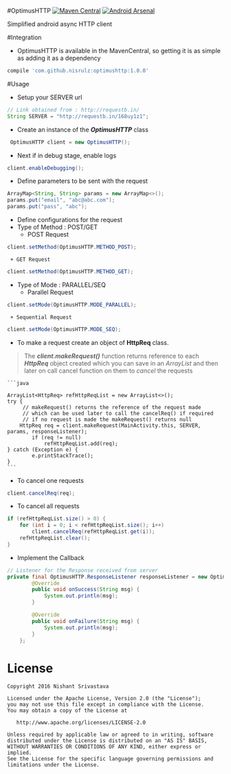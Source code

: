 #OptimusHTTP    [![Maven Central](https://maven-badges.herokuapp.com/maven-central/com.github.nisrulz/optimushttp/badge.svg)](https://maven-badges.herokuapp.com/maven-central/com.github.nisrulz/optimushttp) [![Android Arsenal](https://img.shields.io/badge/Android%20Arsenal-OptimusHTTP-green.svg?style=true)](https://android-arsenal.com/details/1/3592)

Simplified android async HTTP client

#Integration
- OptimusHTTP is available in the MavenCentral, so getting it is as simple as adding it as a dependency
```gradle
compile 'com.github.nisrulz:optimushttp:1.0.0'
```

#Usage
+ Setup your SERVER url
```java
// Link obtained from : http://requestb.in/
String SERVER = "http://requestb.in/168uy1z1";
```

+ Create an instance of the ***OptimusHTTP*** class
```java
 OptimusHTTP client = new OptimusHTTP();
```

+ Next if in debug stage, enable logs
```java
client.enableDebugging();
```

+ Define parameters to be sent with the request
```java
ArrayMap<String, String> params = new ArrayMap<>();
params.put("email", "abc@abc.com");
params.put("pass", "abc");
```

+ Define configurations for the request
 + Type of Method : POST/GET
	 + POST Request
  ```java
  client.setMethod(OptimusHTTP.METHOD_POST);
  ```
	 + GET Request
  ```java
  client.setMethod(OptimusHTTP.METHOD_GET);
  ```
   + Type of Mode : PARALLEL/SEQ
	 + Parallel Request
  ```java
  client.setMode(OptimusHTTP.MODE_PARALLEL);
  ```
	 + Sequential Request
  ```java
  client.setMode(OptimusHTTP.MODE_SEQ);
  ```

+ To make a request create an object of **HttpReq** class.
> The ***client.makeRequest()*** function returns reference to each ***HttpReq*** object created which you can save in an *ArrayList* and then later on call cancel function on them to *cancel* the requests

	```java
	
	ArrayList<HttpReq> refHttpReqList = new ArrayList<>();
	try {
	     // makeRequest() returns the reference of the request made
	     // which can be used later to call the cancelReq() if required
	     // if no request is made the makeRequest() returns null
	    HttpReq req = client.makeRequest(MainActivity.this, SERVER, params, responseListener);
	        if (req != null)
	            refHttpReqList.add(req);
	} catch (Exception e) {
	        e.printStackTrace();
	}
	```

+ To cancel one requests
```java
client.cancelReq(req);
```

+ To cancel all requests
```java
if (refHttpReqList.size() > 0) {
    for (int i = 0; i < refHttpReqList.size(); i++)
        client.cancelReq(refHttpReqList.get(i));
    refHttpReqList.clear();
}
```

+ Implement the Callback
```java
// Listener for the Response received from server
private final OptimusHTTP.ResponseListener responseListener = new OptimusHTTP.ResponseListener() {
        @Override
        public void onSuccess(String msg) {
            System.out.println(msg);
        }

        @Override
        public void onFailure(String msg) {
            System.out.println(msg);
        }
    };
```

License
=======

    Copyright 2016 Nishant Srivastava

    Licensed under the Apache License, Version 2.0 (the "License");
    you may not use this file except in compliance with the License.
    You may obtain a copy of the License at

       http://www.apache.org/licenses/LICENSE-2.0

    Unless required by applicable law or agreed to in writing, software
    distributed under the License is distributed on an "AS IS" BASIS,
    WITHOUT WARRANTIES OR CONDITIONS OF ANY KIND, either express or implied.
    See the License for the specific language governing permissions and
    limitations under the License.
